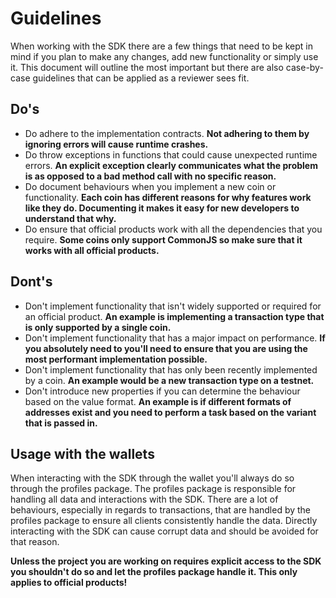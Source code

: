 # Guidelines

When working with the SDK there are a few things that need to be kept in mind if you plan to make any changes, add new functionality or simply use it. This document will outline the most important but there are also case-by-case guidelines that can be applied as a reviewer sees fit.

## Do's

- Do adhere to the implementation contracts. **Not adhering to them by ignoring errors will cause runtime crashes.**
- Do throw exceptions in functions that could cause unexpected runtime errors. **An explicit exception clearly communicates what the problem is as opposed to a bad method call with no specific reason.**
- Do document behaviours when you implement a new coin or functionality. **Each coin has different reasons for why features work like they do. Documenting it makes it easy for new developers to understand that why.**
- Do ensure that official products work with all the dependencies that you require. **Some coins only support CommonJS so make sure that it works with all official products.**

## Dont's

- Don't implement functionality that isn't widely supported or required for an official product. **An example is implementing a transaction type that is only supported by a single coin.**
- Don't implement functionality that has a major impact on performance. **If you absolutely need to you'll need to ensure that you are using the most performant implementation possible.**
- Don't implement functionality that has only been recently implemented by a coin. **An example would be a new transaction type on a testnet.**
- Don't introduce new properties if you can determine the behaviour based on the value format. **An example is if different formats of addresses exist and you need to perform a task based on the variant that is passed in.**

## Usage with the wallets

When interacting with the SDK through the wallet you'll always do so through the profiles package. The profiles package is responsible for handling all data and interactions with the SDK. There are a lot of behaviours, especially in regards to transactions, that are handled by the profiles package to ensure all clients consistently handle the data. Directly interacting with the SDK can cause corrupt data and should be avoided for that reason.

**Unless the project you are working on requires explicit access to the SDK you shouldn't do so and let the profiles package handle it. This only applies to official products!**
